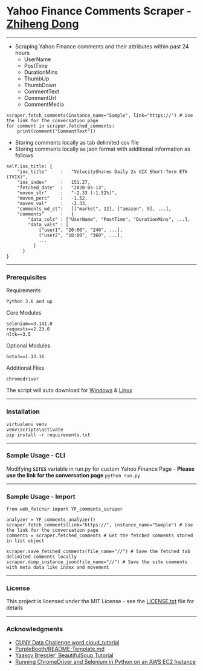 # Yahoo Finance Comments Scraper - [Zhiheng Dong](https://www.linkedin.com/in/zhihengdong)
---
- Scraping Yahoo Finance comments and their attributes within past 24 hours
  - UserName
  - PostTime
  - DurationMins
  - ThumbUp
  - ThumbDown
  - CommentText
  - CommentUrl
  - CommentMedia
```
scraper.fetch_comments(instance_name="Sample", link="https://") # Use the link for the conversation page
for comment in scraper.fetched_comments:
    print(comment["CommentText"])
```
- Storing comments locally as tab delimited csv file
- Storing comments locally as json format with additional information as follows
```
self.ins_title: {
    "ins_title"     :   "VelocityShares Daily 2x VIX Short-Term ETN (TVIX)",
    "ins_index"     :   151.27,
    "fetched_date"  :   "2020-05-13",
    "movem_str"     :   "-2.33 (-1.52%)",
    "movem_perc"    :   -1.52,
    "movem_val"     :   -2.33,
    "comments_wd_ct":   [["market", 12], ["amazon", 9], ...],
    "comments"      :   {
        "data_cols" : ["UserName", "PostTime", "DurationMins", ...],
        "data_vals" : [
            ["user1", "20:00", "240", ...],
            ["user2", "18:00", "360", ...],
            ...
          ]
      }
}
```
---
### Prerequisites

Requirements
```
Python 3.6 and up
```

Core Modules
```
selenium==3.141.0
requests==2.23.0
nltk==3.5
```

Optional Modules
```
boto3==1.13.16
```

Additional Files
```
chromedriver
```

The script will auto download for
[Windows](https://chromedriver.chromium.org/downloads)
&
[Linux](https://chromedriver.storage.googleapis.com)

---
### Installation
```
virtualenv venv
venv\scripts\activate
pip install -r requirements.txt
```
---
### Sample Usage - CLI
Modifying **`SITES`** variable in run.py for custom Yahoo Finance Page -
**Please use the link for the conversation page**
```python run.py```

---
### Sample Usage - Import
```
from web_fetcher import YF_comments_scraper

analyzer = YF_comments_analyzer()
scraper.fetch_comments(link="https://", instance_name="Sample") # Use the link for the conversation page
comments = scraper.fetched_comments # Get the fetched comments stored in list object

scraper.save_fetched_comments(file_name="//") # Save the fetched tab delimited comments locally
scraper.dump_instance_json(file_name="//") # Save the site comments with meta data like index and movement
```
---

### License

This project is licensed under the MIT License - see the [LICENSE.txt](https://github.com/zhiose91/web_fetcher/blob/master/LICENSE.txt)  file for details

---
### Acknowledgments

- [CUNY Data Challenge word cloud_tutorial](https://www.kaggle.com/jelkinp72/cuny-data-challenge-word-cloud-tutorial)
- [PurpleBooth/README-Template.md](https://gist.github.com/PurpleBooth/109311bb0361f32d87a2)
- [Yaakov Bressler' BeautifulSoup Tutorial](https://github.com/ybressler/Web-Scraping/blob/master/Web%20Scraping%20Overview%20%E2%80%93%20NYC%20Python%20Meetup.ipynb)
- [Running ChromeDriver and Selenium in Python on an AWS EC2 Instance](https://medium.com/@praneeth.jm/running-chromedriver-and-selenium-in-python-on-an-aws-ec2-instance-2fb4ad633bb5)
